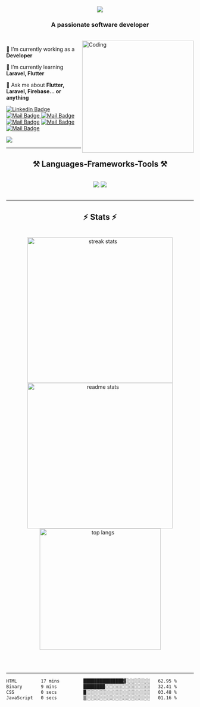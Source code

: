 <h1 align="center">
    <img src="https://readme-typing-svg.herokuapp.com/?font=Righteous&size=35&center=true&vCenter=true&width=500&height=70&duration=4000&lines=Hi+There!+👋;+I'm+Akib;" />
</h1>

<h3 align="center">A passionate software developer</h3>

<br/>

<img align="right" alt="Coding" width="300" src="https://raw.githubusercontent.com/TheDudeThatCode/TheDudeThatCode/master/Assets/Designer.gif">
<div align="left">  
 
 🔭 I’m currently working as a **Developer**
 
 🌱 I’m currently learning **Laravel, Flutter**

💬 Ask me about **Flutter, Laravel, Firebase... or anything**

<!-- ⚡ Fun fact **Game of Thrones Night's Watch cloaks are made from Ikea rugs** -->

 </div>
 
<div align="left">

[![Linkedin Badge](https://img.shields.io/badge/-Akib-0e76a8?style=flat&labelColor=0e76a8&logo=linkedin&logoColor=white)](https://www.linkedin.com/in/akib99/) [![Mail Badge](https://img.shields.io/badge/Codeforces-445f9d?style=flat&logo=Codeforces&logoColor=white)](https://codeforces.com/profile/Xenon01)[ ![Mail Badge](https://img.shields.io/badge/-LeetCode-FFA116?style=flat&logo=LeetCode&logoColor=black)](https://leetcode.com/dekacore/) [![Mail Badge](https://img.shields.io/badge/Akib-1877F2?style=flat&logo=facebook&logoColor=white)](https://www.facebook.com/profile.php?id=100007907438975) [![Mail Badge](https://img.shields.io/badge/WhatsApp-25D366?style=flat&logo=whatsapp&logoColor=white)](https://wa.link/s103du) [![Mail Badge](https://img.shields.io/badge/Gmail-D14836?style=flat&logo=gmail&logoColor=white)](mailto:saidulislamakib99@gmail.com)

</div>

![](https://komarev.com/ghpvc/?username=Akib558)

 <hr/>
 
<h2 align="center">⚒️ Languages-Frameworks-Tools ⚒️</h2>
<br/>
<div align="center">
    <img src="https://skillicons.dev/icons?i=html,css,vscode,github,figma,tailwind,git,dart" />
    <img src="https://skillicons.dev/icons?i=nodejs,python,javascript,typescript,firebase,mongodb,c,cpp,php,mysql,flask" /><br>
</div>

<br/>
<!-- <hr/> -->

<!-- <div align="center">
  <h2>🐍 My Contributions 🐍</h2>
  <br>
  <img alt="snake eating my contributions" src="https://raw.githubusercontent.com/Akib558/Akib558/output/github-contribution-grid-snake.svg" />

  <br/><br/><br/>
</div> -->

<hr/>

<h2 align="center">⚡ Stats ⚡</h2>
<br>
<div align=center>
  <img width=390 src="https://github-readme-streak-stats-salesp07.vercel.app/?user=Akib558&count_private=true&theme=react&border_radius=10" alt="streak stats"/>
  <img width=390 src="https://github-readme-stats-salesp07.vercel.app/api?username=Akib558&count_private=true&show_icons=true&theme=react&rank_icon=github&border_radius=10" alt="readme stats" />
  <br/>
  <img width=325 align="center" src="https://github-readme-stats-salesp07.vercel.app/api/top-langs/?username=Akib558&hide=HTML&langs_count=8&layout=compact&theme=react&border_radius=10&size_weight=0.5&count_weight=0.5&exclude_repo=github-readme-stats" alt="top langs" />
</div>

<br/><br/>

<hr/>
<!--START_SECTION:waka-->

```txt
HTML         17 mins         ███████████████▓░░░░░░░░░   62.95 %
Binary       9 mins          ████████░░░░░░░░░░░░░░░░░   32.41 %
CSS          0 secs          █░░░░░░░░░░░░░░░░░░░░░░░░   03.48 %
JavaScript   0 secs          ▒░░░░░░░░░░░░░░░░░░░░░░░░   01.16 %
```

<!--END_SECTION:waka-->
